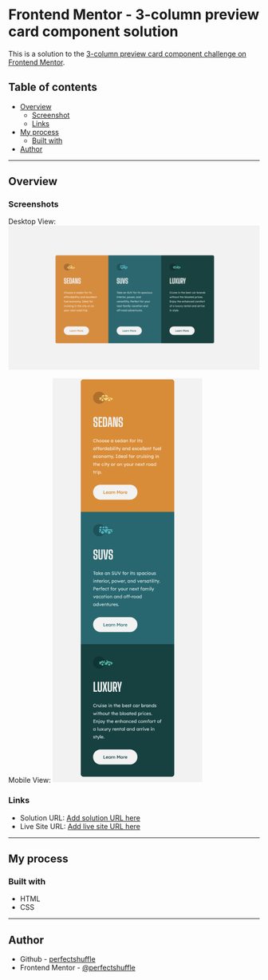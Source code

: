 # Frontend Mentor - 3-column preview card component solution

This is a solution to the [3-column preview card component challenge on Frontend Mentor](https://www.frontendmentor.io/challenges/3column-preview-card-component-pH92eAR2-).


## Table of contents

- [Overview](#overview)
  - [Screenshot](#screenshot)
  - [Links](#links)
- [My process](#my-process)
  - [Built with](#built-with)
- [Author](#author)

<hr>

## Overview

### Screenshots

Desktop View:
![Desktop Preview](images/3-column-layout.png)

Mobile View:
<img src="images/mobile-view.png" alt="mobile view" width="300"/>


### Links

- Solution URL: [Add solution URL here](https://your-solution-url.com)
- Live Site URL: [Add live site URL here](https://your-live-site-url.com)

<hr>

## My process

### Built with

- HTML
- CSS

<hr>

## Author

- Github - [perfectshuffle](https://www.github.com/perfectshuffle)
- Frontend Mentor - [@perfectshuffle](https://www.frontendmentor.io/profile/perfectshuffle)
